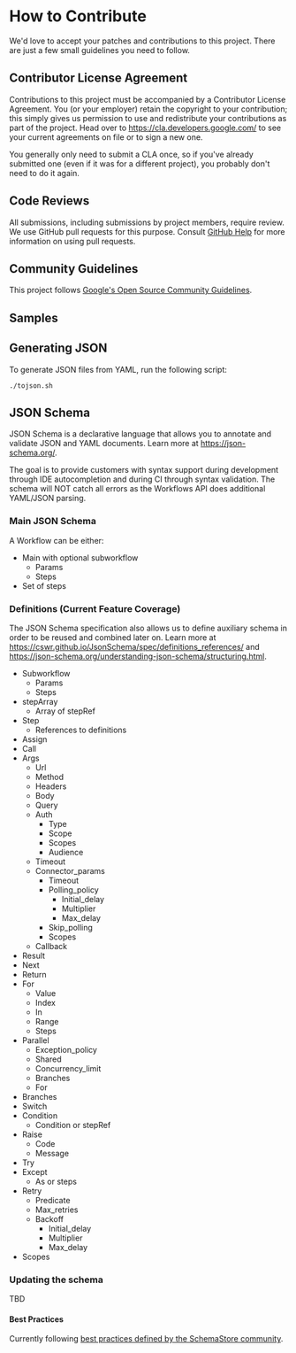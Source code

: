 # How to Contribute

We'd love to accept your patches and contributions to this project. There are
just a few small guidelines you need to follow.

## Contributor License Agreement

Contributions to this project must be accompanied by a Contributor License
Agreement. You (or your employer) retain the copyright to your contribution;
this simply gives us permission to use and redistribute your contributions as
part of the project. Head over to <https://cla.developers.google.com/> to see
your current agreements on file or to sign a new one.

You generally only need to submit a CLA once, so if you've already submitted one
(even if it was for a different project), you probably don't need to do it
again.

## Code Reviews

All submissions, including submissions by project members, require review. We
use GitHub pull requests for this purpose. Consult
[GitHub Help](https://help.github.com/articles/about-pull-requests/) for more
information on using pull requests.

## Community Guidelines

This project follows [Google's Open Source Community
Guidelines](https://opensource.google/conduct/).

## Samples

## Generating JSON

To generate JSON files from YAML, run the following script:

```
./tojson.sh
```

## JSON Schema


JSON Schema is a declarative language that allows you to annotate and validate JSON and YAML documents. Learn more at https://json-schema.org/.

The goal is to provide customers with syntax support during development through IDE autocompletion and during CI through syntax validation. The schema will NOT catch all errors as the Workflows API does additional YAML/JSON parsing.

### Main JSON Schema

A Workflow can be either:

* Main with optional subworkflow
    * Params
    * Steps
* Set of steps

### Definitions (Current Feature Coverage)
The JSON Schema specification also allows us to define auxiliary schema in order to be reused and combined later on. Learn more at https://cswr.github.io/JsonSchema/spec/definitions_references/ and https://json-schema.org/understanding-json-schema/structuring.html.

* Subworkflow
    * Params
    * Steps
* stepArray
    * Array of stepRef
* Step
    * References to definitions
* Assign
* Call
* Args
    * Url
    * Method
    * Headers
    * Body
    * Query
    * Auth
        * Type
        * Scope
        * Scopes
        * Audience
    * Timeout
    * Connector_params
        * Timeout
        * Polling_policy
            * Initial_delay
            * Multiplier
            * Max_delay
        * Skip_polling
        * Scopes
    * Callback 
* Result
* Next
* Return
* For
    * Value
    * Index
    * In
    * Range
    * Steps
* Parallel
    * Exception_policy
    * Shared
    * Concurrency_limit
    * Branches
    * For
* Branches
* Switch
* Condition
    * Condition or stepRef
* Raise
    * Code
    * Message
* Try
* Except
    * As or steps
* Retry
    * Predicate
    * Max_retries
    * Backoff
        * Initial_delay
        * Multiplier
        * Max_delay
* Scopes

### Updating the schema

TBD

#### Best Practices

Currently following [best practices defined by the SchemaStore community](https://github.com/SchemaStore/schemastore/blob/master/CONTRIBUTING.md#best-practices). 
